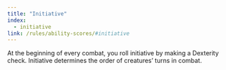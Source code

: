 ```yaml
---
title: "Initiative"
index:
  - initiative
link: /rules/ability-scores/#initiative
---
```

At the beginning of every combat, you roll initiative by making a Dexterity check. Initiative determines the order of creatures’ turns in combat.
